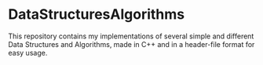 # DataStructuresAlgorithms
This repository contains my implementations of several simple and different Data Structures and Algorithms, made in C++ and in a header-file format for easy usage. 
